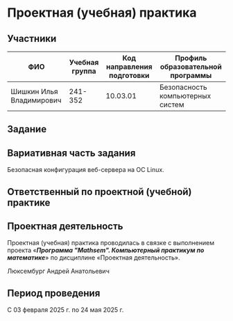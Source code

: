 # Проектная (учебная) практика

## Участники

| ФИО | Учебная группа | Код направления подготовки | Профиль образовательной программы |
|-|-|-|-|
| Шишкин Илья Владимирович | 241-352 | 10.03.01 | Безопасность компьютерных систем |

## Задание



## Вариативная часть задания

Безопасная конфигурация веб-сервера на OC Linux.

## Ответственный по проектной (учебной) практике



## Проектная деятельность

Проектная (учебная) практика проводилась в связке с выполнением проекта «***Программа "Mathsem". Компьютерный практикум по математике***» по дисциплине «Проектная деятельность».

Люксембург Андрей Анатольевич

## Период проведения

С 03 февраля 2025 г. по 24 мая 2025 г.

